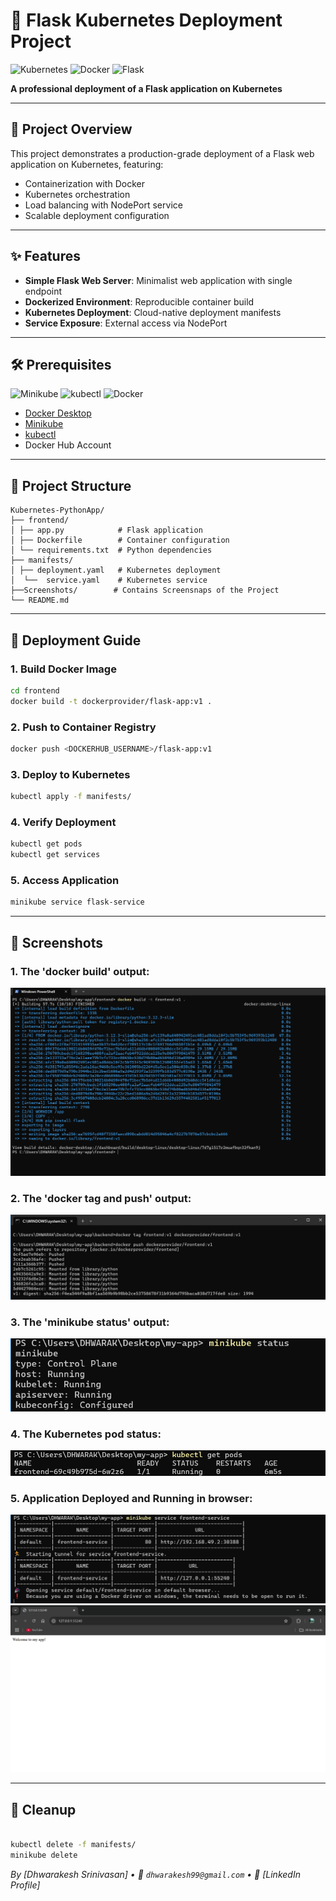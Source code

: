 # 🚀 Flask Kubernetes Deployment Project  
![Kubernetes](https://img.shields.io/badge/kubernetes-326CE5?style=for-the-badge&logo=kubernetes&logoColor=white)
![Docker](https://img.shields.io/badge/docker-2496ED?style=for-the-badge&logo=docker&logoColor=white)
![Flask](https://img.shields.io/badge/flask-000000?style=for-the-badge&logo=flask&logoColor=white)

**A professional deployment of a Flask application on Kubernetes**    

---

## 🌟 Project Overview
This project demonstrates a production-grade deployment of a Flask web application on Kubernetes, featuring:
- Containerization with Docker
- Kubernetes orchestration
- Load balancing with NodePort service
- Scalable deployment configuration

---

## ✨ Features
- **Simple Flask Web Server**: Minimalist web application with single endpoint
- **Dockerized Environment**: Reproducible container build
- **Kubernetes Deployment**: Cloud-native deployment manifests
- **Service Exposure**: External access via NodePort

---

## 🛠 Prerequisites
![Minikube](https://img.shields.io/badge/minikube-1D94E5?style=flat&logo=kubernetes&logoColor=white)
![kubectl](https://img.shields.io/badge/kubectl-1D94E5?style=flat&logo=kubernetes&logoColor=white)
![Docker](https://img.shields.io/badge/docker-2496ED?style=flat&logo=docker&logoColor=white)

- [Docker Desktop](https://www.docker.com/products/docker-desktop)
- [Minikube](https://minikube.sigs.k8s.io/docs/start/)
- [kubectl](https://kubernetes.io/docs/tasks/tools/)
- Docker Hub Account

---

## 📂 Project Structure
```
Kubernetes-PythonApp/
├── frontend/
│ ├── app.py            # Flask application
│ ├── Dockerfile        # Container configuration
│ └── requirements.txt  # Python dependencies
├── manifests/
│ ├── deployment.yaml   # Kubernetes deployment
│  └──  service.yaml    # Kubernetes service
├──Screenshots/        # Contains Screensnaps of the Project
└── README.md
```

---

## 🚦 Deployment Guide

### 1. Build Docker Image
```bash
cd frontend
docker build -t dockerprovider/flask-app:v1 .
```
### 2. Push to Container Registry

```bash
docker push <DOCKERHUB_USERNAME>/flask-app:v1
```
### 3. Deploy to Kubernetes

```bash
kubectl apply -f manifests/
```
### 4. Verify Deployment

```bash
kubectl get pods
kubectl get services
```
### 5. Access Application
```bash
minikube service flask-service
```
---

## 📸 Screenshots  
### 1. The 'docker build' output:  
![The 'docker build' output](Screenshots/docker-build-output.png)  

### 2. The 'docker tag and push' output: 
![he 'docker tag and push' output](Screenshots/docker-push-output.png)  

### 3. The 'minikube status' output:  
![The 'minikube status' output](Screenshots/minikube-status-output.png)  

### 4. The Kubernetes pod status:  
![Kubernetes pod status](Screenshots/kubernetes-pod-status.png) 

### 5. Application Deployed and Running in browser: 
![Application deployed in browser](Screenshots/application-hosted.png) 
![Application Running in browser](Screenshots/application-running.png)

---

## 🧹 Cleanup
```bash

kubectl delete -f manifests/
minikube delete
```
*By [Dhwarakesh Srinivasan] • 📧 `dhwarakesh99@gmail.com` • 💼 [LinkedIn Profile]*
